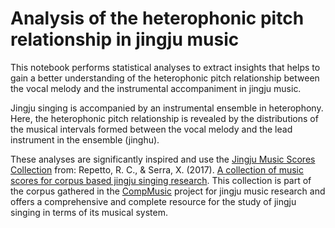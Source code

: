 # Analysis of the heterophonic pitch relationship in jingju music

This notebook performs statistical analyses to extract insights that helps to gain a better understanding of the heterophonic pitch relationship between the vocal melody and the instrumental accompaniment in jingju music. 

Jingju singing is accompanied by an instrumental ensemble in heterophony. Here, the heterophonic pitch relationship is revealed by the distributions of the musical intervals formed between the vocal melody and the lead instrument in the ensemble (jinghu).

These analyses are significantly inspired and use the <a href = " https://compmusic.upf.edu/node/348 ">Jingju Music Scores Collection</a> from: Repetto, R. C., & Serra, X. (2017). <a href = " https://repositori.upf.edu/handle/10230/32603 ">A collection of music scores for corpus based jingju singing research</a>. This collection is part of the corpus gathered in the <a href = " https://compmusic.upf.edu/ ">CompMusic</a> project for jingju music research and offers a comprehensive and complete resource for the study of jingju singing in terms of its musical system.
